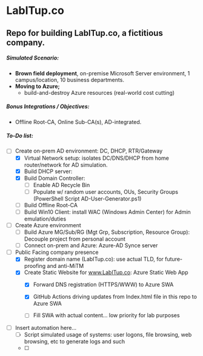 # LabITup.co
## Repo for building LabITup.co, a fictitious company.

##### Simulated Scenario:
- **Brown field deployment**, on-premise Microsoft Server environment, 1 campus/location, 10 business departments.
- **Moving to Azure;**
  - build-and-destroy Azure resources (real-world cost cutting)

##### Bonus Integrations / Objectives:
- Offline Root-CA, Online Sub-CA(s), AD-integrated.


##### To-Do list:
- [ ] Create on-prem AD environment:  DC, DHCP, RTR/Gateway
  - [x] Virtual Network setup: isolates DC/DNS/DHCP from home router/network for AD simulation.
  - [x] Build DHCP server: 
  - [x] Build Domain Controller:
    - [ ] Enable AD Recycle Bin
    - [ ] Populate w/ random user accounts, OUs, Security Groups (PowerShell Script AD-User-Generator.ps1)
  - [ ] Build Offline Root-CA
  - [ ] Build Win10 Client: install WAC (Windows Admin Center) for Admin emulation/duties

- [ ] Create Azure environment
  - [ ] Build Azure MG/Sub/RG (Mgt Grp, Subscription, Resource Group):  Decouple project from personal account
  - [ ] Connect on-prem and Azure:  Azure-AD Synce server
  
- [ ] Public Facing company presence
  - [x] Register domain name (LabITup.co): use actual TLD, for future-proofing and anti-MiTM
  - [x] Create Static Website for www.LabITup.co:  Azure Static Web App
    - [x] Forward DNS registration (HTTPS/WWW) to Azure SWA
    - [x] GitHub Actions driving updates from Index.html file in this repo to Azure SWA
    - [ ] Fill SWA with actual content... low priority for lab purposes

  
- [ ] Insert automation here...
  - [ ] Script simulated usage of systems: user logons, file browsing, web browsing, etc to generate logs and such
  - [ ] 


























